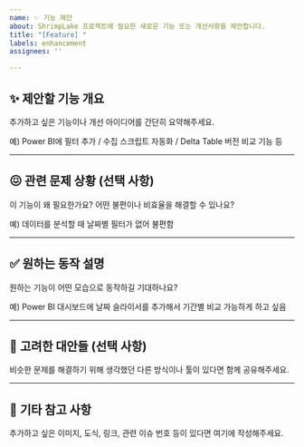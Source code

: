 ```yaml
---
name: ✨ 기능 제안
about: ShrimpLake 프로젝트에 필요한 새로운 기능 또는 개선사항을 제안합니다.
title: "[Feature] "
labels: enhancement
assignees: ''

---
```


## ✨ 제안할 기능 개요

추가하고 싶은 기능이나 개선 아이디어를 간단히 요약해주세요.

예) Power BI에 필터 추가 / 수집 스크립트 자동화 / Delta Table 버전 비교 기능 등

---

## 😖 관련 문제 상황 (선택 사항)

이 기능이 왜 필요한가요? 어떤 불편이나 비효율을 해결할 수 있나요?

예) 데이터를 분석할 때 날짜별 필터가 없어 불편함

---

## ✅ 원하는 동작 설명

원하는 기능이 어떤 모습으로 동작하길 기대하나요?

예) Power BI 대시보드에 날짜 슬라이서를 추가해서 기간별 비교 가능하게 하고 싶음

---

## 🔁 고려한 대안들 (선택 사항)

비슷한 문제를 해결하기 위해 생각했던 다른 방식이나 툴이 있다면 함께 공유해주세요.

---

## 📎 기타 참고 사항

추가하고 싶은 이미지, 도식, 링크, 관련 이슈 번호 등이 있다면 여기에 작성해주세요.

